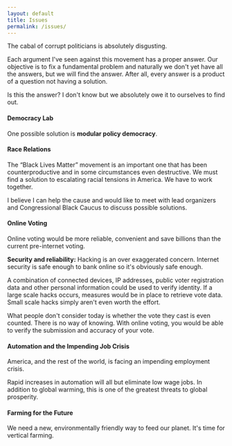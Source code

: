 ```yaml
---
layout: default
title: Issues
permalink: /issues/
---
```


The cabal of corrupt politicians is absolutely disgusting.

Each argument I've seen against this movement has a proper answer. Our objective is to fix a fundamental problem and naturally we don't yet have all the answers, but we will find the answer. After all, every answer is a product of a question not having a solution. 

Is this the answer? I don't know but we absolutely owe it to ourselves to find out.

#### Democracy Lab

One possible solution is **modular policy democracy**.

#### Race Relations 
 
The “Black Lives Matter” movement is an important one that has been counterproductive and in some circumstances even destructive. We must find a solution to escalating racial tensions in America. We have to work together. 

I believe I can help the cause and would like to meet with lead organizers and Congressional Black Caucus to discuss possible solutions. 

#### Online Voting 

Online voting would be more reliable, convenient and save billions than the current pre-internet voting.


**Security and reliability:** Hacking is an over exaggerated concern. Internet security is safe enough to bank online so it's obviously safe enough. 

A combination of connected devices, IP addresses, public voter registration data and other personal information could be used to verify identity. If a large scale hacks occurs, measures would be in place to retrieve vote data. Small scale hacks simply aren't even worth the effort.

What people don't consider today is whether the vote they cast is even counted. There is no way of knowing. With online voting, you would be able to verify the submission and accuracy of your vote. 

#### Automation and the Impending Job Crisis

America, and the rest of the world, is facing an impending employment crisis.

Rapid increases in automation will all but eliminate low wage jobs. In addition to global warming, this is one of the greatest threats to global prosperity.

#### Farming for the Future

We need a new, environmentally friendly way to feed our planet. It's time for vertical farming.


